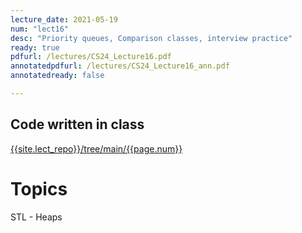 ```yaml
---
lecture_date: 2021-05-19
num: "lect16"
desc: "Priority queues, Comparison classes, interview practice"
ready: true
pdfurl: /lectures/CS24_Lecture16.pdf
annotatedpdfurl: /lectures/CS24_Lecture16_ann.pdf
annotatedready: false

---
```



## Code written in class
[{{site.lect_repo}}/tree/main/{{page.num}}]({{site.lect_repo}}/tree/main/{{page.num}})


# Topics
STL - Heaps